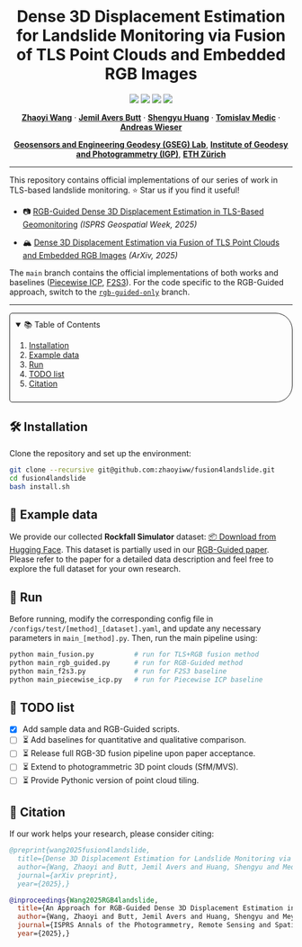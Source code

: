 <!-- PROJECT LOGO -->

<p align="center">

  <h1 align="center">Dense 3D Displacement Estimation for Landslide Monitoring via Fusion of TLS Point Clouds and Embedded RGB Images</h1>
  <p align="center">
    <a href="https://github.com/zhaoyiww/fusion4landslide"><img src="https://img.shields.io/badge/python-3670A0?style=flat-square&logo=python&logoColor=ffdd54" /></a>
    <a href="https://github.com/zhaoyiww/fusion4landslide"><img src="https://img.shields.io/badge/Linux-FCC624?logo=linux&logoColor=black" /></a>
    <a href="https://arxiv.org/abs/2506.16265"><img src="https://img.shields.io/badge/Paper-pdf-<COLOR>.svg?style=flat-square" /></a>
    <a href="https://github.com/zhaoyiww/fusion4landslide/blob/master/LICENSE"><img src="https://img.shields.io/badge/License-MIT-blue.svg?style=flat-square" /></a>
  </p>  

  <p align="center">
    <a href="https://gseg.igp.ethz.ch/people/scientific-assistance/zhaoyi-wang.html"><strong>Zhaoyi Wang</strong></a>
    ·
    <a href="https://gseg.igp.ethz.ch/people/scientific-assistance/jemil-avers-butt.html"><strong>Jemil Avers Butt</strong></a>
    ·
    <a href="https://gseg.igp.ethz.ch/people.html"><strong>Shengyu Huang</strong></a>
    ·
    <a href="https://gseg.igp.ethz.ch/people/scientific-assistance/tomislav-medic.html"><strong>Tomislav Medic</strong></a>
    ·
    <a href="https://gseg.igp.ethz.ch/people/group-head/prof-dr--andreas-wieser.html"><strong>Andreas Wieser</strong></a>
  </p>
    <p align="center">
      <a href="https://gseg.igp.ethz.ch/people/people-group.html"><strong>Geosensors and Engineering Geodesy (GSEG) Lab</strong></a>, 
      <a href="https://igp.ethz.ch/"><strong>Institute of Geodesy and Photogrammetry (IGP)</strong></a>, 
      <a href="https://ethz.ch/en.html"><strong>ETH Zürich</strong></a>
    </p>

---

This repository contains official implementations of our series of work in TLS-based landslide monitoring. ⭐ Star us if you find it useful!

- 📷 [RGB-Guided Dense 3D Displacement Estimation in TLS-Based Geomonitoring](https://www.research-collection.ethz.ch/handle/20.500.11850/731656) *(ISPRS Geospatial Week, 2025)*

- 🏔️ [Dense 3D Displacement Estimation via Fusion of TLS Point Clouds and Embedded RGB Images](https://arxiv.org/abs/2506.16265) *(ArXiv, 2025)*

The `main` branch contains the official implementations of both works and baselines ([Piecewise ICP](https://fig.net/resources/proceedings/2016/2016_03_jisdm_pdf/nonreviewed/JISDM_2016_submission_97.pdf), [F2S3](https://link.springer.com/article/10.1007/s10346-021-01761-y)). For the code specific to the RGB-Guided approach, switch to the [`rgb-guided-only`](https://github.com/zhaoyiww/fusion4landslide/tree/rgb-guided-only) branch.

---

<!-- TABLE OF CONTENTS -->
<details open="open" style='padding: 10px; border-radius:5px 30px 30px 5px; border-style: solid; border-width: 1px;'>
  <summary>📚 Table of Contents</summary>
  <ol>
    <li>
      <a href="#installation">Installation</a>
    </li>
    <li>
      <a href="#example-data">Example data</a>
    </li>
    <li>
      <a href="#run">Run</a>
    </li>
    <li>
      <a href="#todo-list">TODO list</a>
    </li>
    <li>
      <a href="#citation">Citation</a>
    </li>
  </ol>
</details>

## 🛠️ Installation <a name="installation"></a>

Clone the repository and set up the environment:

```bash
git clone --recursive git@github.com:zhaoyiww/fusion4landslide.git
cd fusion4landslide
bash install.sh
```

## 📁 Example data <a name="example-data"></a>

We provide our collected **Rockfall Simulator** dataset: [📦 Download from Hugging Face](https://huggingface.co/datasets/zhaoyiww/Rockfall_Simulator/tree/main). This dataset is partially used in our [RGB-Guided paper](https://www.research-collection.ethz.ch/handle/20.500.11850/731656). Please refer to the paper for a detailed data description and feel free to explore the full dataset for your own research.

## 🚀 Run <a name="run"></a>
Before running, modify the corresponding config file in `/configs/test/[method]_[dataset].yaml`, and update any necessary parameters in `main_[method].py`. Then, run the main pipeline using:
```bash
python main_fusion.py          # run for TLS+RGB fusion method
python main_rgb_guided.py      # run for RGB-Guided method
python main_f2s3.py            # run for F2S3 baseline
python main_piecewise_icp.py   # run for Piecewise ICP baseline
```

## 📌 TODO list <a name="todo-list"></a>
- [x] Add sample data and RGB-Guided scripts.
- [ ] ⏳ Add baselines for quantitative and qualitative comparison.
- [ ] ⏳ Release full RGB-3D fusion pipeline upon paper acceptance.
- [ ] ⏳ Extend to photogrammetric 3D point clouds (SfM/MVS).
- [ ] ⏳ Provide Pythonic version of point cloud tiling.

## 🤗 Citation <a name="citation"></a>
If our work helps your research, please consider citing:

```bibtex
@preprint{wang2025fusion4landslide,
  title={Dense 3D Displacement Estimation for Landslide Monitoring via Fusion of TLS Point Clouds and Embedded RGB Images},
  author={Wang, Zhaoyi and Butt, Jemil Avers and Huang, Shengyu and Medic, Tomislav and Wieser, Andreas},
  journal={arXiv preprint},
  year={2025},}
```

```bibtex
@inproceedings{Wang2025RGB4landslide,
  title={An Approach for RGB-Guided Dense 3D Displacement Estimation in TLS-Based Geomonitoring},
  author={Wang, Zhaoyi and Butt, Jemil Avers and Huang, Shengyu and Meyer, Nicholas and Medic, Tomislav and Wieser, Andreas},
  journal={ISPRS Annals of the Photogrammetry, Remote Sensing and Spatial Information Sciences},
  year={2025},}
```
